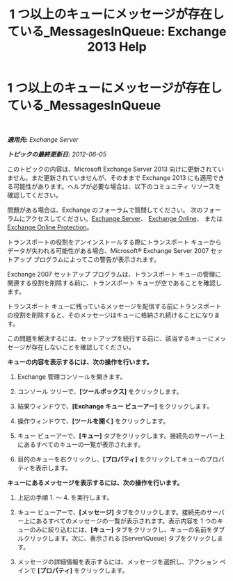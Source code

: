 ﻿---
title: '1 つ以上のキューにメッセージが存在している_MessagesInQueue: Exchange 2013 Help'
TOCTitle: 1 つ以上のキューにメッセージが存在している_MessagesInQueue
ms:assetid: 3ffcdc7e-c1b7-49a7-8e5f-b30c0397908d
ms:mtpsurl: https://technet.microsoft.com/ja-jp/library/ms.exch.setupreadiness.messagesinqueue(v=EXCHG.150)
ms:contentKeyID: 48269403
ms.date: 04/24/2018
mtps_version: v=EXCHG.150
ms.translationtype: HT
---

# 1 つ以上のキューにメッセージが存在している\_MessagesInQueue

 

_**適用先:** Exchange Server_

_**トピックの最終更新日:** 2012-06-05_

このトピックの内容は、Microsoft Exchange Server 2013 向けに更新されていません。まだ更新されていませんが、そのままで Exchange 2013 にも適用できる可能性があります。ヘルプが必要な場合は、以下のコミュニティ リソースを確認してください。

問題がある場合は、Exchange のフォーラムで質問してください。 次のフォーラムにアクセスしてください。[Exchange Server](https://go.microsoft.com/fwlink/p/?linkid=60612)、 [Exchange Online](https://go.microsoft.com/fwlink/p/?linkid=267542)、 または [Exchange Online Protection](https://go.microsoft.com/fwlink/p/?linkid=285351)。

トランスポートの役割をアンインストールする際にトランスポート キューからデータが失われる可能性がある場合、Microsoft® Exchange Server 2007 セットアップ プログラムによってこの警告が表示されます。

Exchange 2007 セットアップ プログラムは、トランスポート キューの管理に関連する役割を削除する前に、トランスポート キューが空であることを確認します。

トランスポート キューに残っているメッセージを配信する前にトランスポートの役割を削除すると、そのメッセージはキューに格納され続けることになります。

この問題を解決するには、セットアップを続行する前に、該当するキューにメッセージが存在しないことを確認してください。

**キューの内容を表示するには、次の操作を行います。**

1.  Exchange 管理コンソールを開きます。

2.  コンソール ツリーで、**\[ツールボックス\]** をクリックします。

3.  結果ウィンドウで、**\[Exchange キュー ビューアー\]** をクリックします。

4.  操作ウィンドウで、**\[ツールを開く\]** をクリックします。

5.  キュー ビューアーで、**\[キュー\]** タブをクリックします。接続先のサーバー上にあるすべてのキューの一覧が表示されます。

6.  目的のキューを右クリックし、**\[プロパティ\]** をクリックしてキューのプロパティを表示します。

**キューにあるメッセージを表示するには、次の操作を行います。**

1.  上記の手順 1. ～ 4. を実行します。

2.  キュー ビューアーで、**\[メッセージ\]** タブをクリックします。接続先のサーバー上にあるすべてのメッセージの一覧が表示されます。表示内容を 1 つのキューのみに絞り込むには、**\[キュー\]** タブをクリックし、キューの名前をダブルクリックします。次に、表示される \[Server\\Queue\] タブをクリックします。

3.  メッセージの詳細情報を表示するには、メッセージを選択し、アクション ペインで **\[プロパティ\]** をクリックします。

